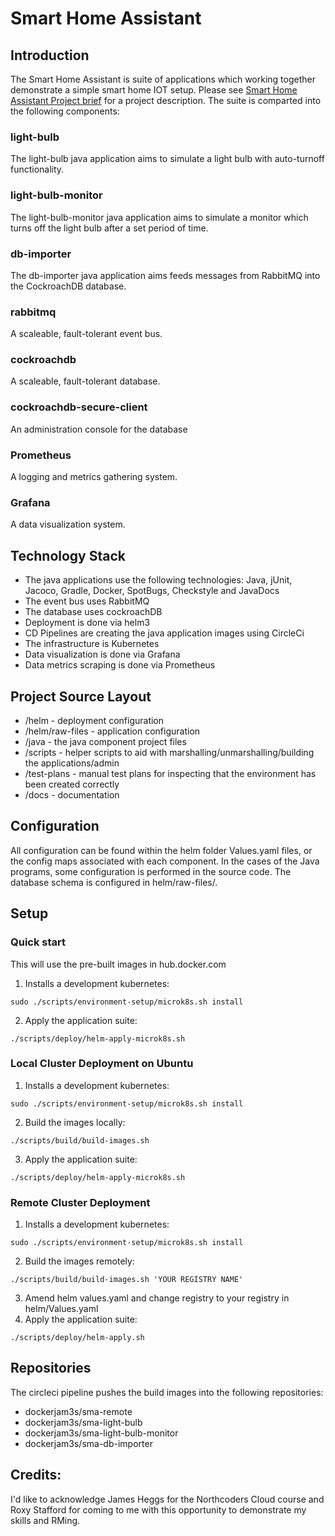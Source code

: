 # Smart Home Assistant 

## Introduction

The Smart Home Assistant is suite of applications which working together demonstrate a simple smart home IOT setup. Please see [Smart Home Assistant Project brief](./Brief.pdf) for a project description. The suite is comparted into the following components:

### light-bulb

The light-bulb java application aims to simulate a light bulb with auto-turnoff functionality.

### light-bulb-monitor

The light-bulb-monitor java application aims to simulate a monitor which turns off the light bulb after a set period of time.

### db-importer

The db-importer java application aims feeds messages from RabbitMQ into the CockroachDB database.

### rabbitmq

A scaleable, fault-tolerant event bus.

### cockroachdb

A scaleable, fault-tolerant database.

### cockroachdb-secure-client

An administration console for the database

### Prometheus

A logging and metrics gathering system.

### Grafana

A data visualization system.

## Technology Stack

- The java applications use the following technologies: Java, jUnit, Jacoco, Gradle, Docker, SpotBugs, Checkstyle and JavaDocs
- The event bus uses RabbitMQ
- The database uses cockroachDB
- Deployment is done via helm3
- CD Pipelines are creating the java application images using CircleCi
- The infrastructure is Kubernetes
- Data visualization is done via Grafana
- Data metrics scraping is done via Prometheus

## Project Source Layout

- /helm - deployment configuration
- /helm/raw-files - application configuration
- /java - the java component project files
- /scripts - helper scripts to aid with marshalling/unmarshalling/building the applications/admin
- /test-plans - manual test plans for inspecting that the environment has been created correctly
- /docs - documentation

## Configuration

All configuration can be found within the helm folder Values.yaml files, or the config maps associated with each component. In the cases of the Java programs, some configuration is performed in the source code. The database schema is configured in helm/raw-files/.

## Setup

### Quick start

This will use the pre-built images in hub.docker.com

1. Installs a development kubernetes:
```
sudo ./scripts/environment-setup/microk8s.sh install 
```
2. Apply the application suite: 
```
./scripts/deploy/helm-apply-microk8s.sh
```

### Local Cluster Deployment on Ubuntu
1. Installs a development kubernetes:
```
sudo ./scripts/environment-setup/microk8s.sh install 
```
2. Build the images locally: 
```
./scripts/build/build-images.sh
```
3. Apply the application suite: 
```
./scripts/deploy/helm-apply-microk8s.sh
```

### Remote Cluster Deployment
1. Installs a development kubernetes:
```
sudo ./scripts/environment-setup/microk8s.sh install 
```
2. Build the images remotely: 
```
./scripts/build/build-images.sh 'YOUR REGISTRY NAME'
```
3. Amend helm values.yaml and change registry to your registry in helm/Values.yaml
4. Apply the application suite: 
```
./scripts/deploy/helm-apply.sh
```

## Repositories

The circleci pipeline pushes the build images into the following repositories:

- dockerjam3s/sma-remote
- dockerjam3s/sma-light-bulb
- dockerjam3s/sma-light-bulb-monitor
- dockerjam3s/sma-db-importer

## Credits: 

I'd like to acknowledge James Heggs for the Northcoders Cloud course and Roxy Stafford for coming to me with this opportunity to demonstrate my skills and RMing.
